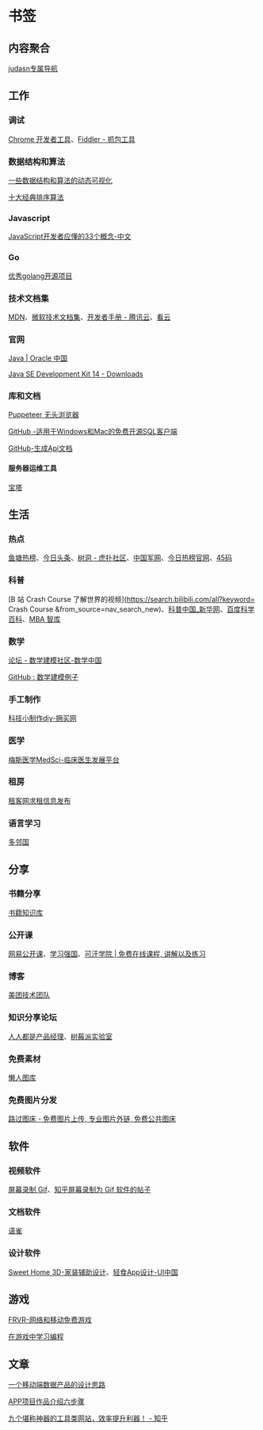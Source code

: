 # 书签

## 内容聚合

[judasn专属导航](http://www.gitnavi.com/)

## 工作

### 调试

[Chrome 开发者工具](https://developers.google.com/web/tools/chrome-devtools?utm_source=dcc&utm_medium=redirect&utm_campaign=2018Q2)、[Fiddler - 抓包工具](https://www.telerik.com/fiddler)

### 数据结构和算法

[一些数据结构和算法的动态可视化](https://visualgo.net/zh)

[十大经典排序算法](https://www.cnblogs.com/onepixel/articles/7674659.html)

### Javascript

[JavaScript开发者应懂的33个概念-中文 ](https://github.com/stephentian/33-js-concepts)

### Go

[优秀golang开源项目](https://github.com/hackstoic/golang-open-source-projects)

### 技术文档集

[MDN](https://developer.mozilla.org/zh-CN/)、[微软技术文档集](https://docs.microsoft.com/zh-cn/documentation/)、[开发者手册 - 腾讯云](https://cloud.tencent.com/developer/devdocs)、[看云](https://www.kancloud.cn/special?page=2)

### 官网

[Java | Oracle 中国](https://developer.oracle.com/cn/java/)

[Java SE Development Kit 14 - Downloads](https://www.oracle.com/java/technologies/javase-jdk14-downloads.html)

### 库和文档

[Puppeteer 无头浏览器](https://zhaoqize.github.io/puppeteer-api-zh_CN/)

[GitHub -适用于Windows和Mac的免费开源SQL客户端](https://github.com/plotly/falcon)

[GitHub-生成Api文档](https://github.com/documentationjs/documentation/blob/master/docs/GETTING_STARTED.md)

#### 服务器运维工具

[宝塔](https://www.bt.cn/)

## 生活

### 热点

[鱼塘热榜](https://mo.fish/)、[今日头条](https://www.toutiao.com/)、[树洞 - 虎扑社区](https://bbs.hupu.com/5014)、[中国军网](http://www.81.cn/)、[今日热榜官网](https://tophub.today/)、[45码](https://www.45ma.com/)

### 科普

[B 站 Crash Course 了解世界的视频](https://search.bilibili.com/all?keyword= Crash Course &from_source=nav_search_new)、[科普中国_新华网](http://kpzgkxylydt.xinhuanet.com/)、[百度科学百科](https://baike.baidu.com/science)、[MBA 智库](https://www.mbalib.com/)

### 数学

[论坛 - 数学建模社区-数学中国](http://www.madio.net/forum.php)

[GitHub : 数学建模例子](https://github.com/zhanwen/MathModel)

### 手工制作

[科技小制作diy-拥买网](http://www.2-a.net/wanju/267720.html)

### 医学

[梅斯医学MedSci-临床医生发展平台](https://www.medsci.cn/)

### 租房

[租客网求租信息发布](https://m.zuke.com/u/qiuzu/add)

### 语言学习

[多邻国](http://www.duolingo.cn/)

## 分享

### 书籍分享

[书籍知识库](https://book.zhishikoo.com/)

### 公开课

[网易公开课](https://open.163.com/)、[学习强国](https://www.xuexi.cn/)、[可汗学院 | 免费在线课程, 讲解以及练习](https://zh.khanacademy.org/)

### 博客

[美团技术团队](https://tech.meituan.com/)

### 知识分享论坛

[人人都是产品经理](http://www.woshipm.com/)、[树莓派实验室](http://shumeipai.nxez.com/)

### 免费素材

[懒人图库](http://www.lanrentuku.com/png/)

### 免费图片分发

[路过图床 - 免费图片上传, 专业图片外链, 免费公共图床](https://imgchr.com/)

## 软件

### 视频软件

[屏幕录制 Gif](https://github.com/NickeManarin/ScreenToGif)、[知乎屏幕录制为 Gif 软件的帖子](https://www.zhihu.com/question/47403612)

### 文档软件

[语雀](https://www.yuque.com/yuque)

### 设计软件

[Sweet Home 3D-家装辅助设计](http://www.sweethome3d.com/zh-cn/)、[轻食App设计-UI中国](https://m.ui.cn/details/512285)

## 游戏

[FRVR-网络和移动免费游戏](https://frvr.com/#games)

[在游戏中学习编程](https://codecombat.com/)

## 文章

[一个移动端数据产品的设计思路](http://www.woshipm.com/pd/578127.html)

[APP项目作品介绍六步骤](https://www.zcool.com.cn/article/ZODg0OTEy.html)

[九个堪称神器的工具类网站，效率提升利器！ - 知乎](https://zhuanlan.zhihu.com/p/67033821)